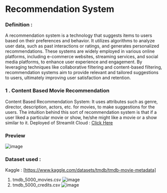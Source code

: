 # Recommendation System
### Definition :
A recommendation system is a technology that suggests items to users based on their preferences and behavior. It utilizes algorithms to analyze user data, such as past interactions or ratings, and generates personalized recommendations. These systems are widely employed in various online platforms, including e-commerce websites, streaming services, and social media platforms, to enhance user experience and engagement. By leveraging techniques like collaborative filtering and content-based filtering, recommendation systems aim to provide relevant and tailored suggestions to users, ultimately improving user satisfaction and retention.
### 1 . Content Based Movie Recommendation
Content Based Recommendation System: It uses attributes such as genre, director, description, actors, etc. for movies, to make suggestions for the users. The intuition behind this sort of recommendation system is that if a user liked a particular movie or show, he/she might like a movie or a show similar to it.
Deployed of Streamlit Cloud : [Click Here](https://content-based-recommendation-system.streamlit.app/)

### Preview 
![image](https://github.com/Kushashu-1/Movie_Recommendation_System/assets/63491073/0f4800d8-9dbd-4b7a-88e5-db6de44939c6)

### Dataset used :
Kaggle : [https://www.kaggle.com/datasets/tmdb/tmdb-movie-metadata]
1. tmdb_5000_movies.csv
![image](https://github.com/Kushashu-1/Movie_Recommendation_System/assets/63491073/3b68b3fa-897d-46e3-8f85-e19e011f87ab)
2. tmdb_5000_credits.csv
![image](https://github.com/Kushashu-1/Movie_Recommendation_System/assets/63491073/bb432131-364f-4911-9934-2994cd01ea50)



